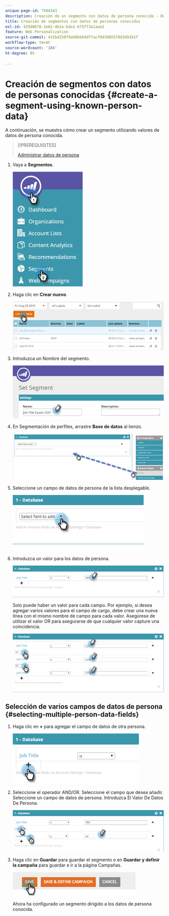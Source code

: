 ```yaml
---
unique-page-id: 7504343
description: Creación de un segmento con datos de persona conocida - Documentos de Marketo - Documentación del producto
title: Creación de segmentos con datos de personas conocidas
exl-id: 429d8678-2e62-4b1e-bda1-675ff3a1aae2
feature: Web Personalization
source-git-commit: 431bd258f9a68bbb9df7acf043085578d3d91b1f
workflow-type: tm+mt
source-wordcount: '184'
ht-degree: 0%

---
```


# Creación de segmentos con datos de personas conocidas {#create-a-segment-using-known-person-data}

A continuación, se muestra cómo crear un segmento utilizando valores de datos de persona conocida.

>[!PREREQUISITES]
>
>[Administrar datos de persona](/help/marketo/product-docs/web-personalization/using-web-segments/manage-person-data.md)

1. Vaya a **Segmentos**.

   ![](assets/new-dropdown-segments-hand-2.jpg)

1. Haga clic en **Crear nuevo**.

   ![](assets/image2015-8-28-13-3a19-3a59.png)

1. Introduzca un Nombre del segmento.

   ![](assets/image2015-8-28-13-3a2-3a59.png)

1. En Segmentación de perfiles, arrastre **Base de datos** al lienzo.

   ![](assets/four-1.png)

1. Seleccione un campo de datos de persona de la lista desplegable.

   ![](assets/five-1.png)

1. Introduzca un valor para los datos de persona.

   ![](assets/six.png)

   Solo puede haber un valor para cada campo. Por ejemplo, si desea agregar varios valores para el campo de cargo, debe crear una nueva línea con el mismo nombre de campo para cada valor. Asegúrese de utilizar el valor OR para asegurarse de que cualquier valor capture una coincidencia.

   ![](assets/seven-1.png)

## Selección de varios campos de datos de persona {#selecting-multiple-person-data-fields}

1. Haga clic en **+** para agregar el campo de datos de otra persona.

   ![](assets/eight.png)

1. Seleccione el operador AND/OR. Seleccione el campo que desea añadir. Seleccione un campo de datos de persona. Introduzca El Valor De Datos De Persona.

   ![](assets/nine.png)

1. Haga clic en **Guardar** para guardar el segmento o en **Guardar y definir la campaña** para guardar e ir a la página Campañas.

   ![](assets/image2014-11-19-19-3a48-3a20-1.png)

   Ahora ha configurado un segmento dirigido a los datos de persona conocida.
